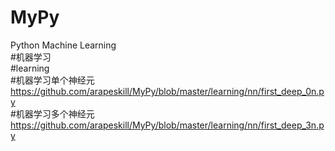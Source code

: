 # MyPy

Python Machine Learning  
#机器学习  
#learning   
#机器学习单个神经元  
https://github.com/arapeskill/MyPy/blob/master/learning/nn/first_deep_0n.py  
#机器学习多个神经元    
https://github.com/arapeskill/MyPy/blob/master/learning/nn/first_deep_3n.py  
